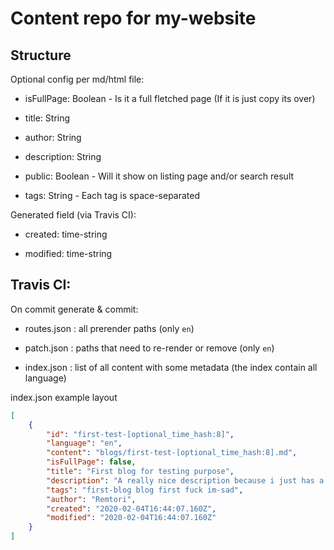 # Content repo for my-website

## Structure

Optional config per md/html file:

- isFullPage: Boolean - Is it a full fletched page (If it is just copy its over)

- title: String

- author: String

- description: String

- public: Boolean - Will it show on listing page and/or search result

- tags: String - Each tag is space-separated

Generated field (via Travis CI):

- created: time-string

- modified: time-string

## Travis CI:

On commit generate & commit:

- routes.json    : all prerender paths (only `en`)

- patch.json     : paths that need to re-render or remove (only `en`)

- index.json     : list of all content with some metadata (the index contain all language)

index.json example layout

```json
[
	{
		"id": "first-test-[optional_time_hash:8]",
		"language": "en",
		"content": "blogs/first-test-[optional_time_hash:8].md",
		"isFullPage": false,
		"title": "First blog for testing purpose",
		"description": "A really nice description because i just has a terrible night",
		"tags": "first-blog blog first fuck im-sad",
		"author": "Remtori",
		"created": "2020-02-04T16:44:07.160Z",
		"modified": "2020-02-04T16:44:07.160Z"
	}
]
```
